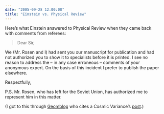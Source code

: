 ```yaml
---
date: "2005-09-28 12:00:00"
title: "Einstein vs. Physical Review"
---
```




 Here&rsquo;s what Einstein answered to Physical Review when they came back with comments from referees:

> Dear Sir,

We (Mr. Rosen and I) had sent you our manuscript for publication and had not authorized you to show it to specialists before it is printed. I see no reason to address the &#8211; in any case erroneous &#8211; comments of your anonymous expert. On the basis of this incident I prefer to publish the paper elsewhere.

Respectfully,

P.S. Mr. Rosen, who has left for the Soviet Union, has authorized me to represent him in this matter.


(I got to this through [Geomblog](http://blog.geomblog.org/2005/09/responses-to-journal-referee-reports.html) who cites a Cosmic Variance&rsquo;s [post](http://blogs.discovermagazine.com/cosmicvariance/2005/09/16/einstein-vs-physical-review/).)

